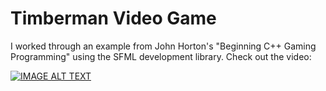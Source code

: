 # Timberman Video Game

I worked through an example from John Horton's "Beginning C++ Gaming Programming" using the SFML development library. Check out the video:

<!-- https://www.youtube.com/watch?v=ygV8ztL3GtE&feature=youtu.be
 -->
[![IMAGE ALT TEXT](http://img.youtube.com/vi/ygV8ztL3GtE/0.jpg)](http://www.youtube.com/watch?v=ygV8ztL3GtE "Timberman C++ Project")